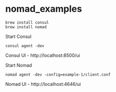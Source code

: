 # nomad_examples

```
brew install consul
brew install nomad
```

Start Consul
```
consul agent -dev
```

Consul UI - http://localhost:8500/ui

Start Nomad
```
nomad agent -dev -config=example-1/client.conf
```

Nomad UI - http://localhost:4646/ui



